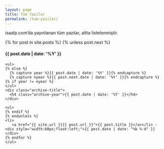 ```yaml
---
layout: page
title: Tüm Yazılar
permalink: /tum-yazilar/
---
```



isaalp.com’da yayınlanan tüm yazılar, altta listelenmiştir.



<div class="archive">
  <div class="timeline" id="timeline">
    {% for post in site.posts %}
    {% unless post.next %}
    <div class="archive-title">
      <h4 class="archive-year">{{ post.date | date: '%Y' }}</h4>
    </div>

    <ul>
    {% else %}
      {% capture year %}{{ post.date | date: '%Y' }}{% endcapture %}
      {% capture nyear %}{{ post.next.date | date: '%Y' }}{% endcapture %}
    {% if year != nyear %}
    </ul>
    <div class="archive-title">
      <h4 class="archive-year">{{ post.date | date: '%Y' }}</h4>
    </div>

    <ul>
    {% endif %}
    {% endunless %}
    <li>
       <a href="{{ site.url }}{{ post.url }}">{{ post.title }}</a></li> - <div style="width:60px;float:left;">{{ post.date | date: "%b %-d" }}</div>
    {% endfor %}
    </ul>

  </div>
